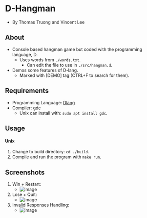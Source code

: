 # D-Hangman
- By Thomas Truong and Vincent Lee

## About
- Console based hangman game but coded with the programming language, D.
  - Uses words from `./words.txt`.
    - Can edit the file to use in `./src/hangman.d`.
- Demos some features of D-lang.
  - Marked with [DEMO] tag (CTRL+F to search for them).

## Requirements
- Programming Language: [Dlang](https://dlang.org/)
- Compiler: [gdc](https://gdcproject.org/)
  - Unix can install with: `sudo apt install gdc`.

## Usage
#### Unix
1. Change to build directory: `cd ./build`.
2. Compile and run the program with `make run`.

## Screenshots
1. Win + Restart:
    - ![image](https://github.com/user-attachments/assets/2d88bbf2-b29f-4d10-b44e-2d073267cec2)
2. Lose + Quit:
    - ![image](https://github.com/user-attachments/assets/8bdf70c9-78e4-46cd-99cd-9201b067931d)
3. Invalid Responses Handling:
    - ![image](https://github.com/user-attachments/assets/a35ca03c-4295-47f5-aaf4-c63c792e87be)
